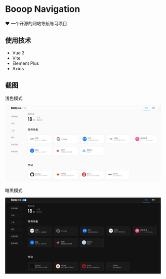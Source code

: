 # Booop Navigation

❤️ 一个开源的网站导航练习项目

## 使用技术

- Vue 3
- Vite
- Element Plus
- Axios

## 截图

浅色模式

![图片](src/assets/hero-light-one.png)

暗黑模式

![图片](src/assets/hero-dark-one.png)